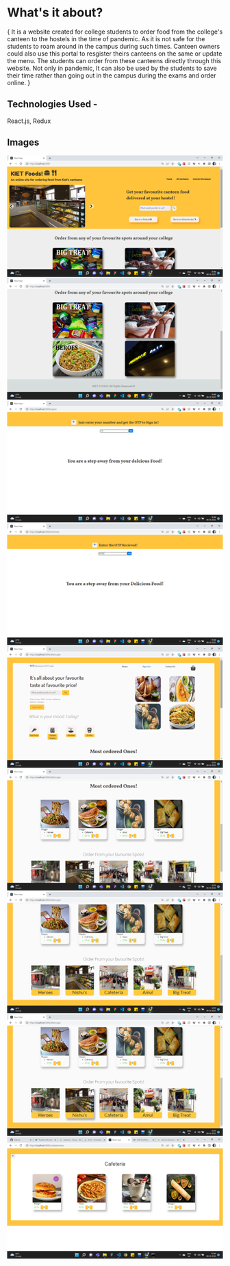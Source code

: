 # What's it about?

{ It is a website created for college students to order food from the college's canteen to the hostels in the time of pandemic. As it is not safe for the students to roam around in the campus during such times. Canteen owners could also use this portal to resgister theirs canteens on the same or update the menu. The students can order from these canteens directly through this website. 
Not only in pandemic, It can also be used by the students to save their time rather than going out in the campus during the exams and order online. }

## Technologies Used -
React.js, Redux

## Images

![](screenshots/Screenshot%20(724).png)
![](screenshots/Screenshot%20(725).png)
![](screenshots/Screenshot%20(726).png)
![](screenshots/Screenshot%20(727).png)
![](screenshots/Screenshot%20(728).png)
![](screenshots/Screenshot%20(729).png)
![](screenshots/Screenshot%20(730).png)
![](screenshots/Screenshot%20(731).png)
![](screenshots/Screenshot%20(732).png)
